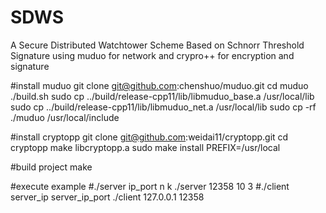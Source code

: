 # SDWS
A Secure Distributed Watchtower Scheme Based on Schnorr Threshold Signature
using muduo for network and crypro++ for encryption and signature

#install muduo
git clone git@github.com:chenshuo/muduo.git 
cd muduo
./build.sh
sudo cp ../build/release-cpp11/lib/libmuduo_base.a /usr/local/lib
sudo cp ../build/release-cpp11/lib/libmuduo_net.a /usr/local/lib
sudo cp -rf ./muduo /usr/local/include

#install cryptopp
git clone git@github.com:weidai11/cryptopp.git
cd cryptopp
make libcryptopp.a
sudo make install PREFIX=/usr/local

#build project
make

#execute example
#./server ip_port n k
./server 12358 10 3
#./client server_ip server_ip_port
./client 127.0.0.1 12358



